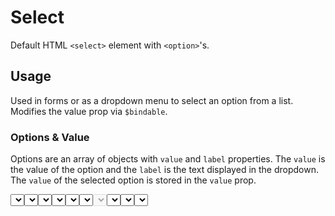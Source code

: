 <script lang="ts">
import DocsExample from '$lib/components/utils/DocsExample.svelte'
import Select from '$lib/components/Select.svelte'

let options = $state([
  { value: '1', label: 'Option 1' },
  { value: '2', label: 'Option 2' },
  { value: '3', label: 'Option 3' },
])

let optionsWithDisabled = $state([
  { value: '1', label: 'Option 1' },
  { value: '2', label: 'Option 2', disabled: true },
  { value: '3', label: 'Option 3' },
])

let value = $state('')
let otherValue = $state('2')
let state = $state('untouched')
</script>

# Select

Default HTML `<select>` element with `<option>`'s.

## Usage

Used in forms or as a dropdown menu to select an option from a list. Modifies the value prop via `$bindable`.

### Options & Value

Options are an array of objects with `value` and `label` properties. The `value` is the value of the option and the `label` is the text displayed in the dropdown. The `value` of the selected option is stored in the `value` prop.

<DocsExample>
  <Select bind:value {options} placeholder="Select an option" />
</DocsExample>
<DocsExample>
  <p style="margin: 0;">value: <code>{value}</code></p>
</DocsExample>

```svelte
<script>
let options = $state([
  { value: '1', label: 'Option 1' },
  { value: '2', label: 'Option 2' },
  { value: '3', label: 'Option 3' },
])

let value = $state('')
</script>

<Select bind:value {options} placeholder="Select an option" />
<p>value: <code>{value}</code></p>
```

### Placeholder

Placeholder text can be set to display when no option is selected. The placeholder is rendered as a disabled option at the top of the list which is selected if no value is set.

<DocsExample>
  <Select {options} placeholder="Select an option" />
</DocsExample>

```svelte
<Select {options} placeholder="Select an option" />
```

Placeholder can also be included even when a value is set.

<DocsExample>
  <Select bind:value={otherValue} {options} placeholder="Select an option" />
</DocsExample>

```svelte
<script>
let value = $state('2')
</script>

<Select bind:value {options} placeholder="Select an option" />
```

### State

State can be set to `touched`, `untouched`, `valid`, or `invalid`. If not set, the default state is `untouched`. State uses `$bindable` to modify the state prop, on change will set state to `touched` if state is `untouched`.

See [Input Types](/docs/types/Input) for more information on states.

<DocsExample>
  <Select {options} bind:state />
</DocsExample>
<DocsExample>
  <p style="margin: 0;">state: <code>{state}</code></p>
</DocsExample>

```svelte
<script>
let state = $state('untouched')
</script>

<Select {options} bind:state />
<p>state: <code>{state}</code></p>
```

State can be set to `valid` or `invalid`.

<DocsExample>
  <Select {options} state='valid' />
  <Select {options} state='invalid' />
</DocsExample>

```svelte
<Select {options} state="valid" />
<Select {options} state="invalid" />
```

### Disabled

<DocsExample>
  <Select {options} disabled />
</DocsExample>

```svelte
<Select {options} disabled />
```

Indivial options can also be disabled.

<DocsExample>
  <Select options={optionsWithDisabled} />
</DocsExample>

```svelte
<script>
let optionsWithDisabled = $state([
  { value: '1', label: 'Option 1' },
  { value: '2', label: 'Option 2', disabled: true },
  { value: '3', label: 'Option 3' },
])
</script>

<Select options={optionsWithDisabled} />
```

### Name and ID

The `name` and `id` attributes can be set to identify the select in a form.

<DocsExample>
  <Select {options} name="select" id="select" />
</DocsExample>

```svelte
<Select {options} name="select" id="select" />
```

### Full Width

The select can be set to full width of parent using the `fullwidth` prop.

<DocsExample>
  <Select {options} fullwidth />
</DocsExample>

```svelte
<Select {options} fullwidth />
```

## Types

### Props

Inherits `FormElementProps`.

| Name        | Type           | Required | Default     | Description                                             |
| ----------- | -------------- | :------: | ----------- | ------------------------------------------------------- |
| options     | `SelectOption` |    ✅     |             | Array of objects with `value` and `label` properties.   |
| value       | `string`       |          |             | Value of the selected option.                           |
| placeholder | `string`       |          |             | Placeholder text.                                       |
| fullwidth   | `boolean`      |          | `false`     | Full width select.                                      |
| disabled    | `boolean`      |          | `false`     | Disables the select. Inherited from `FormElementProps`. |
| state       | `InputState`   |          | `untouched` | State of the select. Inherited from `FormElementProps`. |
| name        | `string`       |          |             | Name of the select. Inherited from `FormElementProps`.  |
| id          | `string`       |          |             | ID of the select. Inherited from `FormElementProps`.    |
| required    | `boolean`      |          | `false`     | Required attribute. Inherited from `FormElementProps`.  |

### SelectOption

| Name     | Type      | Required | Default | Description          |
| -------- | --------- | :------: | ------- | -------------------- |
| value    | `string`  |    ✅     |         | Value of the option. |
| label    | `string`  |    ✅     |         | Label of the option. |
| disabled | `boolean` |          | `false` | Disables the option. |

## References

- [InputState](/docs/types/input#inputstate)
- [FormElementProps](/docs/types/input#formelementprops)
